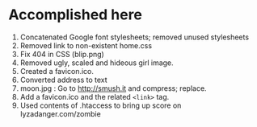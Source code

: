 # Accomplished here

1. Concatenated Google font stylesheets; removed unused stylesheets
1. Removed link to non-existent home.css
1. Fix 404 in CSS (blip.png)
1. Removed ugly, scaled and hideous girl image.
1. Created a favicon.ico.
4. Converted address to text
5. moon.jpg : Go to <http://smush.it> and compress; replace.
7. Add a favicon.ico and the related `<link>` tag.
8. Used contents of .htaccess to bring up score on lyzadanger.com/zombie